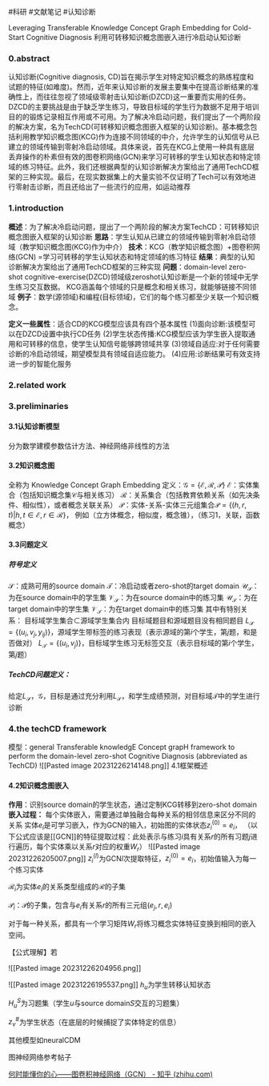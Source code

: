 #科研 #文献笔记 #认知诊断


Leveraging Transferable Knowledge Concept Graph Embedding for Cold-Start Cognitive Diagnosis
利用可转移知识概念图嵌入进行冷启动认知诊断
### 0.abstract
认知诊断(Cognitive diagnosis, CD)旨在揭示学生对特定知识概念的熟练程度和试题的特征(如难度)。然而，近年来认知诊断的发展主要集中在提高诊断结果的准确性上，而往往忽视了领域级零射击认知诊断(DZCD)这一重要而实用的任务。DZCD的主要挑战是由于缺乏学生练习，导致目标域的学生行为数据不足用于培训目的的锻炼记录相互作用或不可用。为了解决冷启动问题，我们提出了一个两阶段的解决方案，名为TechCD(可转移知识概念图嵌入框架的认知诊断)。基本概念包括利用教学知识概念图(KCG)作为连接不同领域的中介，允许学生的认知信号从已建立的领域传输到零射冷启动领域。具体来说，首先在KCG上使用一种具有底层丢弃操作的朴素但有效的图卷积网络(GCN)来学习可转移的学生认知状态和特定领域的练习特征。此外，我们还根据典型的认知诊断解决方案给出了通用TechCD框架的三种实现。最后，在现实数据集上的大量实验不仅证明了Tech可以有效地进行零射击诊断，而且还给出了一些流行的应用，如运动推荐
### 1.introduction
**概述**：为了解决冷启动问题，提出了一个两阶段的解决方案TechCD：可转移知识概念图嵌入框架的认知诊断
**思路**：学生认知从已建立的领域传输到零射冷启动领域（教学知识概念图(KCG)作为中介）
**技术**：KCG（教学知识概念图）+图卷积网络(GCN) =学习可转移的学生认知状态和特定领域的练习特征
**结果**：典型的认知诊断解决方案给出了通用TechCD框架的三种实现
**问题**：domain-level zero-shot cognitive-exercise(DZCD)领域级zeroshot认知诊断是一个新的领域中无学生练习交互数据。
KCG涵盖每个领域的只是概念和相关练习，就能够链接不同领域
**例子**：数学(源领域)和编程(目标领域)，它们的每个练习都至少关联一个知识概念。

**定义一些属性**：适合CD的KCG模型应该具有四个基本属性
(1)面向诊断:该模型可以在DZCD设置中执行CD任务
(2)学生状态传播:KCG模型应该为学生嵌入提取通用和可转移的信息，使学生认知信号能够跨领域共享
(3)领域自适应:对于任何需要诊断的冷启动领域，期望模型具有领域自适应能力。
(4)应用:诊断结果可有效支持进一步的智能化服务
### 2.related work
### 3.preliminaries
#### 3.1认知诊断模型
分为数学建模参数估计方法、神经网络非线性的方法
#### 3.2知识概念图
全称为 Knowledge Concept Graph Embedding
定义：$\mathcal{G}=\{\mathcal{E,R,P}\}$
$\mathcal{E}$：实体集合（包括知识概念集$\mathcal{C}$与相关练习）
$\mathcal{R}$：关系集合（包括教育依赖关系（如先决条件、相似性），或者概念关联关系）
$\mathcal{P}$：实体-关系-实体三元组集合$\mathcal{P}=\{(h,r,t)|h,t\in\mathcal{E},r\in\mathcal{R}$}，
	例如（立方体概念，相似度，概念锥），（练习1，关联，函数概念）
#### 3.3问题定义
##### 符号定义
$\mathcal{S}$：成熟可用的source domain
$\mathcal{T}$：冷启动或者zero-shot的target domain
$\mathcal{U_S}$：为在source domain中的学生集
$\mathcal{V_S}$：为在source domain中的练习集
$\mathcal{U_T}$：为在target domain中的学生集
$\mathcal{V_T}$：为在target domain中的练习集
	其中有特别关系：
	目标域学生集合$\subset$源域学生集合内
	目标域题目和源域题目没有相同题目
$L_{\mathcal{S}}=\{(u_i,v_j,y_{ij})\}$，源域学生带标签的练习表现（表示源域的第$i$个学生，第$j$题，和是否做对）
$L_{\mathcal{T}}=\{(u_i,v_j)\}$，目标域学生练习无标签交互（表示目标域的第$i$个学生，第$j$题）
##### TechCD问题定义：
给定$L_\mathcal{S}$，$\mathcal{G}$，目标是通过充分利用$L_\mathcal{S}$，和学生成绩预测，对目标域$\mathcal{T}$中的学生进行诊断

### 4.the techCD framework

模型：general Transferable knowledgE Concept grapH framework to perform the domain-level zero-shot Cognitive Diagnosis (abbreviated as
TechCD)
![[Pasted image 20231226214148.png]]
4.1框架概述
#### 4.2知识概念图嵌入
**作用**：识别source domain的学生状态，通过定制KCG转移到zero-shot domain
**嵌入过程：**
每个实体嵌入，需要通过单独融合每种关系的相邻信息来区分不同的关系
实体$e_i$是可学习嵌入，作为GCN的输入，初始图的实体状态$z_i^{(0)}=e_i$，
（以下公式应该是[[GCN]]的特征提取过程：此处表示与练习$i$具有关系$r$的所有习题$j$进行遍历，每个实体乘以关系$r$对应的权重$W_r$）
![[Pasted image 20231226205007.png]]
$z_i^{(l)}$为GCN$l$次提取特征，$z_i^{(0)}=e_i$，初始值输入为每一个练习实体

$\mathcal{R}_i$为实体$e_i$的关系类型组成的$\mathcal{R}$的子集

$\mathcal{P}_i$：$\mathcal{P}$的子集，包含与$e_i$有关系$r$的所有三元组$(e_j,r,e_i)$

对于每一种关系，都具有一个学习矩阵$W_r$将练习概念实体特征变换到相同的嵌入空间。

【公式理解】若

![[Pasted image 20231226204956.png]]


![[Pasted image 20231226195537.png]]
$h_u$为学生转移认知状态

$H_u^S$为习题集（学生$u$与source domain$S$交互的习题集）

$z_v^\#$为学生状态（在底层的时候捕捉了实体特定的信息）







其他模型如neuralCDM






图神经网络参考帖子

[何时能懂你的心——图卷积神经网络（GCN） - 知乎 (zhihu.com)](https://zhuanlan.zhihu.com/p/71200936)